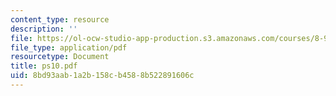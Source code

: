 ```yaml
---
content_type: resource
description: ''
file: https://ol-ocw-studio-app-production.s3.amazonaws.com/courses/8-942-cosmology-fall-2001/8bd93aab1a2b158cb4588b522891606c_ps10.pdf
file_type: application/pdf
resourcetype: Document
title: ps10.pdf
uid: 8bd93aab-1a2b-158c-b458-8b522891606c
---
```

